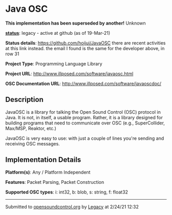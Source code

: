 # Java OSC

**This implementation has been superseded by another!**
Unknown

**[status](https://ccrma.stanford.edu/~matt/OSC/implementation-status.html)**: legacy - active at github (as of 19-Mar-21)

**Status details**: 
https://github.com/hoijui/JavaOSC there are recent activities at this link instead. the email I found is the same for the developer above, in row 31

**Project Type**: Programming Language Library

**Project URL**: <http://www.illposed.com/software/javaosc.html>

**OSC Documentation URL**: <http://www.illposed.com/software/javaoscdoc/>

## Description

JavaOSC is a library for talking the Open Sound Control (OSC) protocol in Java. It is not, in itself, a usable program. Rather, it is a library designed for building programs that need to communicate over OSC (e.g., SuperCollider, Max/MSP, Reaktor, etc.) <p> JavaOSC is very easy to use: with just a couple of lines you're sending and receiving OSC messages.

## Implementation Details

**Platform(s)**: Any / Platform Independent

**Features**: Packet Parsing, Packet Construction

**Supported OSC types**: i: int32, b: blob, s: string, f: float32

---
Submitted to [opensoundcontrol.org](https://opensoundcontrol.org) by [Legacy](https://web.archive.org) at 2/24/21 12:32
